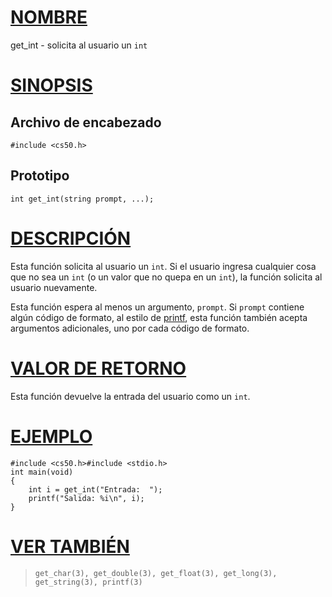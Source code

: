 # [NOMBRE](#nombre)

get_int - solicita al usuario un `int`

# [SINOPSIS](#sinopsis)

## Archivo de encabezado

    #include <cs50.h>

## Prototipo

    int get_int(string prompt, ...);

# [DESCRIPCIÓN](#descripción)

Esta función solicita al usuario un `int`. Si el usuario ingresa cualquier cosa que no sea un `int` (o un valor que no quepa en un `int`), la función solicita al usuario nuevamente.

Esta función espera al menos un argumento, `prompt`. Si `prompt` contiene algún código de formato, al estilo de [printf](printf), esta función también acepta argumentos adicionales, uno por cada código de formato.

# [VALOR DE RETORNO](#valor-de-retorno)

Esta función devuelve la entrada del usuario como un `int`.

# [EJEMPLO](#ejemplo)

    #include <cs50.h>#include <stdio.h>
    int main(void)
    {
        int i = get_int("Entrada:  ");
        printf("Salida: %i\n", i);
    }

# [VER TAMBIÉN](#ver-también)

>     get_char(3), get_double(3), get_float(3), get_long(3),
>     get_string(3), printf(3)